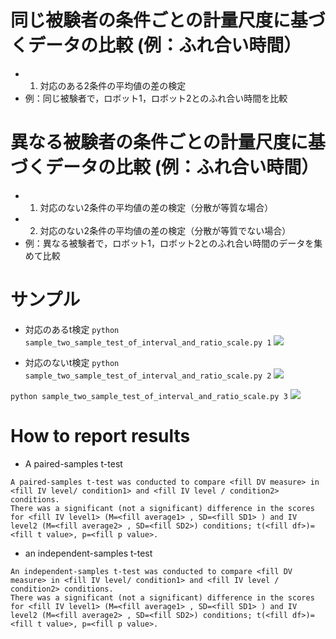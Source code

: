 # 同じ被験者の条件ごとの計量尺度に基づくデータの比較 (例：ふれ合い時間）  

- 1. 対応のある2条件の平均値の差の検定  
- 例：同じ被験者で，ロボット1，ロボット2とのふれ合い時間を比較

# 異なる被験者の条件ごとの計量尺度に基づくデータの比較 (例：ふれ合い時間）  

- 1. 対応のない2条件の平均値の差の検定（分散が等質な場合）  
- 2. 対応のない2条件の平均値の差の検定（分散が等質でない場合）
- 例：異なる被験者で，ロボット1，ロボット2とのふれ合い時間のデータを集めて比較  

# サンプル

- 対応のあるt検定
```python sample_two_sample_test_of_interval_and_ratio_scale.py 1```
![](fig/sample_welch_test.png)

- 対応のないt検定
```python sample_two_sample_test_of_interval_and_ratio_scale.py 2```
![](fig/sample_unpaired_student_test.png)

```python sample_two_sample_test_of_interval_and_ratio_scale.py 3```
![](fig/sample_paired_student_test.png)

# How to report results

- A paired-samples t-test

```
A paired-samples t-test was conducted to compare <fill DV measure> in <fill IV level/ condition1> and <fill IV level / condition2> conditions.
There was a significant (not a significant) difference in the scores for <fill IV level1> (M=<fill average1> , SD=<fill SD1> ) and IV level2 (M=<fill average2> , SD=<fill SD2>) conditions; t(<fill df>)=<fill t value>, p=<fill p value>.
```

- an independent-samples t-test 

```
An independent-samples t-test was conducted to compare <fill DV measure> in <fill IV level/ condition1> and <fill IV level / condition2> conditions.
There was a significant (not a significant) difference in the scores for <fill IV level1> (M=<fill average1> , SD=<fill SD1> ) and IV level2 (M=<fill average2> , SD=<fill SD2>) conditions; t(<fill df>)=<fill t value>, p=<fill p value>.
```